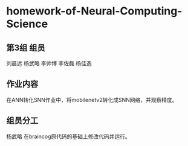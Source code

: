 # homework-of-Neural-Computing-Science
## 第3组 组员
刘晨远	杨武略	李帅博	李佐磊	杨佳逸
## 作业内容
在ANN转化SNN作业中，将mobilenetv2转化成SNN网络，并观察精度。
## 组员分工
杨武略 在braincog原代码的基础上修改代码并运行。
